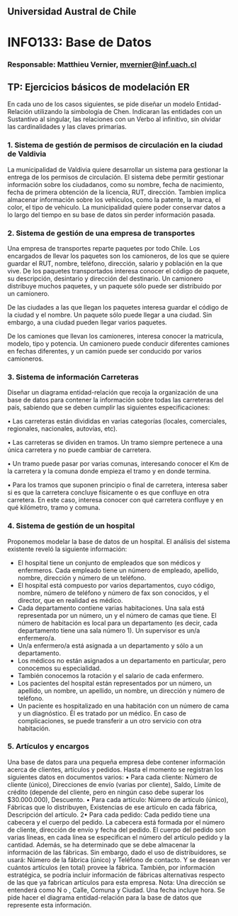 ## Universidad Austral de Chile

# INFO133: Base de Datos

### Responsable: Matthieu Vernier, mvernier@inf.uach.cl

## TP: Ejercicios básicos de modelación ER

En cada uno de los casos siguientes, se pide diseñar un modelo Entidad-Relación utilizando la simbología de Chen. Indicaran las entidades con un Sustantivo al singular, las relaciones con un Verbo al infinitivo, sin olvidar las cardinalidades y las claves primarias.

### 1. Sistema de gestión de permisos de circulación en la ciudad de Valdivia

La municipalidad de Valdivia quiere desarrollar un sistema para gestionar la entrega de los permisos de circulación. El sistema debe permitir gestionar información sobre los ciudadanos, como su nombre, fecha de nacimiento, fecha de primera obtención de la licencia, RUT, dirección. Tambien implica almacenar información sobre los vehiculos, como la patente, la marca, el color, el tipo de vehiculo. La municipalidad quiere poder conservar datos a lo largo del tiempo en su base de datos sin perder información pasada.

### 2. Sistema de gestión de una empresa de transportes

Una empresa de transportes reparte paquetes por todo Chile. Los encargados de llevar los paquetes son los camioneros, de los que se quiere guardar el RUT, nombre, teléfono, dirección, salario y población en la que vive. De los paquetes transportados interesa conocer el código de paquete, su descripción, desintario y dirección del destinario. Un camionero distribuye muchos paquetes, y un paquete sólo puede ser distribuido por un camionero.

De las ciudades a las que llegan los paquetes interesa guardar el código de la ciudad y el nombre. Un paquete sólo puede llegar a una ciudad. Sin embargo, a una ciudad pueden llegar varios paquetes.

De los camiones que llevan los camioneres, interesa conocer la matricula, modelo, tipo y potencia. Un camionero puede conducir diferentes camiones en fechas diferentes, y un camión puede ser conducido por varios camioneros.

### 3. Sistema de información Carreteras

Diseñar un diagrama entidad-relación que recoja la organización de una base de datos para contener
la información sobre todas las carreteras del paı́s, sabiendo que se deben cumplir las siguientes
especificaciones:

• Las carreteras están divididas en varias categorı́as (locales, comerciales, regionales, nacionales,
autovı́as, etc).

• Las carreteras se dividen en tramos. Un tramo siempre pertenece a una única carretera y no
puede cambiar de carretera.

• Un tramo puede pasar por varias comunas, interesando conocer el Km de la carretera y la
comuna donde empieza el tramo y en donde termina.

• Para los tramos que suponen principio o final de carretera, interesa saber si es que la carretera
concluye fı́sicamente o es que confluye en otra carretera. En este caso, interesa conocer con
qué carretera confluye y en qué kilómetro, tramo y comuna.

### 4. Sistema de gestión de un hospital

Proponemos modelar la base de datos de un hospital. El análisis del sistema existente reveló la siguiente información:
- El hospital tiene un conjunto de empleados que son médicos y enfermeros. Cada empleado tiene un número de empleado, apellido, nombre, dirección y número de un teléfono.
- El hospital está compuesto por varios departamentos, cuyo código, nombre, número de teléfono y número de fax son conocidos, y el director, que en realidad es médico.
- Cada departamento contiene varias habitaciones. Una sala está representada por un número, un
y el número de camas que tiene. El número de habitación es local para un departamento
(es decir, cada departamento tiene una sala número 1). Un supervisor es un/a enfermero/a.
- Un/a enfermero/a está asignada a un departamento y sólo a un departamento.
- Los médicos no están asignados a un departamento en particular, pero conocemos su especialidad.
- También conocemos la rotación y el salario de cada enfermero.
- Los pacientes del hospital están representados por un número, un apellido, un nombre, un apellido, un nombre, un dirección y número de teléfono.
- Un paciente es hospitalizado en una habitación con un número de cama y un diagnóstico. Él es tratado por un médico. En caso de complicaciones, se puede transferir a un otro servicio con otra habitación.

### 5. Artı́culos y encargos

Una base de datos para una pequeña empresa debe contener información acerca de clientes, artı́culos
y pedidos. Hasta el momento se registran los siguientes datos en documentos varios:
• Para cada cliente: Número de cliente (único), Direcciones de envı́o (varias por cliente), Saldo,
Lı́mite de crédito (depende del cliente, pero en ningún caso debe superar los $30.000.000),
Descuento.
• Para cada artı́culo: Número de artı́culo (único), Fábricas que lo distribuyen, Existencias de
ese artı́culo en cada fábrica, Descripción del artı́culo.
2• Para cada pedido: Cada pedido tiene una cabecera y el cuerpo del pedido. La cabecera está
formada por el número de cliente, dirección de envı́o y fecha del pedido. El cuerpo del pedido
son varias lı́neas, en cada lı́nea se especifican el número del artı́culo pedido y la cantidad.
Además, se ha determinado que se debe almacenar la información de las fábricas. Sin embargo,
dado el uso de distribuidores, se usará: Número de la fábrica (único) y Teléfono de contacto. Y
se desean ver cuántos artı́culos (en total) provee la fábrica. También, por información estratégica,
se podrı́a incluir información de fábricas alternativas respecto de las que ya fabrican artı́culos para
esta empresa.
Nota: Una dirección se entenderá como N o , Calle, Comuna y Ciudad. Una fecha incluye hora.
Se pide hacer el diagrama entidad-relación para la base de datos que represente esta información.

